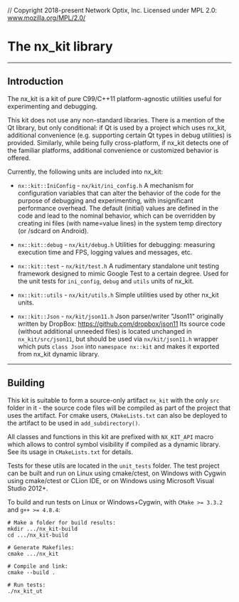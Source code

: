// Copyright 2018-present Network Optix, Inc. Licensed under MPL 2.0: www.mozilla.org/MPL/2.0/

# The nx_kit library

---------------------------------------------------------------------------------------------------
## Introduction

The nx_kit is a kit of pure C99/C++11 platform-agnostic utilities useful for experimenting and
debugging.

This kit does not use any non-standard libraries. There is a mention of the Qt library, but only
conditional: if Qt is used by a project which uses nx_kit, additional convenience (e.g.
supporting certain Qt types in debug utilities) is provided. Similarly, while being fully
cross-platform, if nx_kit detects one of the familiar platforms, additional convenience or
customized behavior is offered.

Currently, the following units are included into nx_kit:

- `nx::kit::IniConfig` - `nx/kit/ini_config.h`
   A mechanism for configuration variables that can alter the behavior of the code for the purpose
   of debugging and experimenting, with insignificant performance overhead. The default (initial)
   values are defined in the code and lead to the nominal behavior, which can be overridden by
   creating ini files (with name=value lines) in the system temp directory (or /sdcard on Android).

- `nx::kit::debug` - `nx/kit/debug.h`
   Utilities for debugging: measuring execution time and FPS, logging values and messages, etc.

- `nx::kit::test` - `nx/kit/test.h`
   A rudimentary standalone unit testing framework designed to mimic Google Test to a certain
   degree. Used for the unit tests for `ini_config`, `debug` and `utils` units of nx_kit.

- `nx::kit::utils` - `nx/kit/utils.h`
   Simple utilities used by other nx_kit units.

- `nx::kit::Json` - `nx/kit/json11.h`
  Json parser/writer "Json11" originally written by DropBox: https://github.com/dropbox/json11
  Its source code (without additional unneeded files) is located unchanged in `nx_kit/src/json11`,
  but should be used via `nx/kit/json11.h` wrapper which puts `class Json` into `namespace nx::kit`
  and makes it exported from nx_kit dynamic library.

---------------------------------------------------------------------------------------------------
## Building

This kit is suitable to form a source-only artifact `nx_kit` with the only `src` folder in it -
the source code files will be compiled as part of the project that uses the artifact. For cmake
users, `CMakeLists.txt` can also be deployed to the artifact to be used in `add_subdirectory()`.

All classes and functions in this kit are prefixed with `NX_KIT_API` macro which allows to control
symbol visibility if compiled as a dynamic library. See its usage in `CMakeLists.txt` for details.

Tests for these utils are located in the `unit_tests` folder. The test project can be built and run
on Linux using cmake/ctest, on Windows with Cygwin using cmake/ctest or CLion IDE, or on Windows
using Microsoft Visual Studio 2012+.

To build and run tests on Linux or Windows+Cygwin, with `CMake >= 3.3.2` and `g++ >= 4.8.4`:
```
# Make a folder for build results:
mkdir .../nx_kit-build
cd .../nx_kit-build

# Generate Makefiles:
cmake .../nx_kit

# Compile and link:
cmake --build .

# Run tests:
./nx_kit_ut
```
